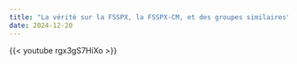 ```yaml
---
title: "La vérité sur la FSSPX, la FSSPX-CM, et des groupes similaires"
date: 2024-12-20
---
```


{{< youtube rgx3gS7HiXo >}}
